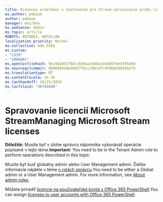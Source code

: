 ```yaml
---
title: Riešenie problémov s nastavením pre Stream-spravovanie prúdu licencií
ms.author: pebaum
author: pebaum
manager: mnirkhe
ms.audience: Admin
ms.topic: article
ROBOTS: NOINDEX, NOFOLLOW
localization_priority: Normal
ms.collection: Adm_O365
ms.custom:
- "1339"
- "2800001"
ms.openlocfilehash: 9ec942641f04c1649aa3e6ba1e4485f4e4f95d4d
ms.sourcegitcommit: 0b06093dabd685f76cc39b1d7c0f8b03883b6e79
ms.translationtype: MT
ms.contentlocale: sk-SK
ms.lasthandoff: 10/25/2019
ms.locfileid: "36742640"
---
```

# <a name="managing-microsoft-stream-licenses"></a><span data-ttu-id="38aa7-102">Spravovanie licencií Microsoft Stream</span><span class="sxs-lookup"><span data-stu-id="38aa7-102">Managing Microsoft Stream licenses</span></span>

<span data-ttu-id="38aa7-103">**Dôležité:** Musíte byť v úlohe správcu nájomníka vykonávať operácie popísané v tejto téme.</span><span class="sxs-lookup"><span data-stu-id="38aa7-103">**Important:** You need to be in the Tenant Admin role to perform operations described in this topic.</span></span>

<span data-ttu-id="38aa7-104">Musíte byť buď globálny admin alebo User Management admin. Ďalšie informácie nájdete v téme [o rolách správcu](https://docs.microsoft.com/office365/admin/add-users/about-admin-roles).</span><span class="sxs-lookup"><span data-stu-id="38aa7-104">You need to be either a Global admin or a User Management admin. For more information, see [About admin roles](https://docs.microsoft.com/office365/admin/add-users/about-admin-roles).</span></span>

<span data-ttu-id="38aa7-105">Môžete priradiť [licencie na používateľské kontá s Office 365 PowerShell](https://go.microsoft.com/fwlink/p/?linkid=850410).</span><span class="sxs-lookup"><span data-stu-id="38aa7-105">You can assign [licenses to user accounts with Office 365 PowerShell](https://go.microsoft.com/fwlink/p/?linkid=850410).</span></span>
